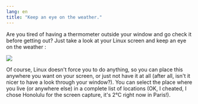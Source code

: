```yaml
---
lang: en
title: "Keep an eye on the weather."
---
```


Are you tired of having a thermometer outside your window and go 
check it before getting out? Just take a look at your Linux screen and 
keep an eye on the weather :

<img src="Images/weather.png" />

Of course, Linux doesn't force you to do anything, so you can place 
this anywhere you want on your screen, or just not have it at all (after 
all, isn't it nicer to have a look through your window?). You can 
select the place where you live (or anywhere else) in a complete list of 
locations (OK, I cheated, I chose Honolulu for the screen capture, it's 
2°C right now in Paris!).





